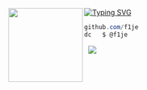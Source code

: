 [![Typing SVG](https://readme-typing-svg.demolab.com?font=Monocraft&pause=4000&color=F7F7F7&random=true&width=435&lines=%40f1je;developer;software+engineer)](https://git.io/typing-svg)
<img align="left" src="https://upload.wikimedia.org/wikipedia/commons/thumb/3/34/Red_star.svg/220px-Red_star.svg.png" width="147"/> 

```csharp
github.com/f1je
dc   $ @f1je
```
&zwnj;
&zwnj;
![](https://komarev.com/ghpvc/?username=f1je)

